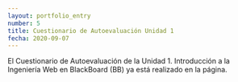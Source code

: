 ```yaml
---
layout: portfolio_entry
number: 5
title: Cuestionario de Autoevaluación Unidad 1
fecha: 2020-09-07
---
```


El Cuestionario de Autoevaluación de la Unidad 1. Introducción a la Ingeniería Web en BlackBoard (BB) ya está realizado en la página.
